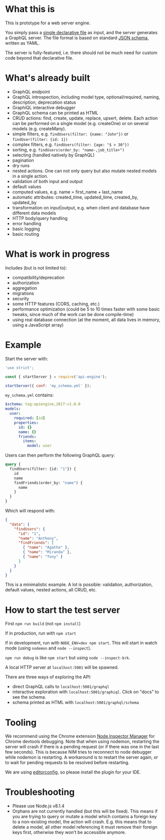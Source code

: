 # What this is

This is prototype for a web server engine.

You simply pass a [single declarative file](https://github.com/Coursio/api-engine/blob/master/examples/pet.schema.yml) as input, and the server generates a
GraphQL server.
The file format is based on standard [JSON schema](http://json-schema.org/), written as YAML.

The server is fully-featured, i.e. there should not be much need for custom
code beyond that declarative file.

# What's already built

  - GraphQL endpoint
  - GraphQL introspection, including model type, optional/required, naming,
    description, deprecation status
  - GraphiQL interactive debugger
  - GraphQL schema can be printed as HTML
  - CRUD actions: find, create, update, replace, upsert, delete.
    Each action can be performed on a single model (e.g. createOne)
    or on several models (e.g. createMany).
  - simple filters, e.g. `findUsers(filter: {name: "John"})`
    or `findUser(filter: {id: 1})`
  - complex filters, e.g. `findUsers(filter: {age: "$ > 30"})`
  - sorting, e.g. `findUsers(order_by: "name-,job_title+")`
  - selecting (handled natively by GraphQL)
  - pagination
  - dry runs
  - nested actions. One can not only query but also mutate nested models in a
    single action.
  - validation of both input and output
  - default values
  - computed values, e.g. name = first_name + last_name
  - automatic attributes: created_time, updated_time, created_by, updated_by
  - transformation on input|output, e.g. when client and database have
    different data models
  - HTTP body/query handling
  - error handling
  - basic logging
  - basic routing

# What is work in progress

Includes (but is not limited to):
  - compatibility/deprecation
  - authorization
  - aggregation
  - migrations
  - security
  - some HTTP features (CORS, caching, etc.)
  - performance optimization (could be 5 to 10 times faster with some basic
    tweaks, since much of the work can be done compile-time)
  - using real database connection (at the moment, all data lives in memory,
    using a JavaScript array)

# Example

Start the server with:

```javascript
'use strict';

const { startServer } = require('api-engine');

startServer({ conf: 'my_schema.yml' });
```

`my_schema.yml` contains:

```yml
$schema: tag:apiengine,2017:v1.0.0
models:
  user:
    required: [id]
    properties:
      id: {}
      name: {}
      friends:
        items:
          model: user
```

Users can then perform the following GraphQL query:

```graphql
query {
  findUsers(filter: {id: "1"}) {
    id
    name
    findFriends(order_by: "name") {
      name
    }
  }
}
```

Which will respond with:

```json
{
  "data": {
    "findUsers": {
      "id": "1",
      "name": "Anthony",
      "findFriends": [
        { "name": "Agatha" },
        { "name": "Miranda" },
        { "name": "Tony" }
      ]
    }
  }
}
```

This is a minimalistic example. A lot is possible: validation, authorization,
default values, nested actions, all CRUD, etc.

# How to start the test server

First `npm run build` (not `npm install`)

If in production, run with `npm start`

If in development, run with `NODE_ENV=dev npm start`.
This will start in watch mode (using `nodemon` and `node --inspect`).

`npm run debug` is like `npm start` but using `node --inspect-brk`.

A local HTTP server at `localhost:5001` will be spawned.

There are three ways of exploring the API:
  - direct GraphQL calls to `localhost:5001/graphql`
  - interactive exploration with `localhost:5001/graphiql`.
    Click on "docs" to see the schema.
  - schema printed as HTML with `localhost:5001/graphql/schema`

# Tooling

We recommend using the Chrome extension [Node Inspector Manager](https://github.com/june07/NIM) for
Chrome devtools debugging.
Note that when using nodemon, restarting the server will crash if there is a
pending request (or if there was one in the last few seconds).
This is because NIM tries to reconnect to node debugger while nodemon
is restarting.
A workaround is to restart the server again, or to wait for pending requests to
be resolved before restarting.

We are using [editorconfig](http://editorconfig.org/), so please install the plugin for your IDE.

# Troubleshooting

  - Please use Node.js v8.1.4
  - Orphans are not currently handled (but this will be fixed).
    This means if you are trying to query or mutate a model which contains a
    foreign key to a non-existing model, the action will crash.
    E.g. this means that to delete a model, all other model referencing it must
    remove their foreign keys first, otherwise they won't be accessible anymore.
